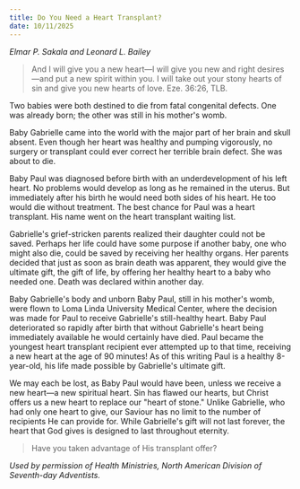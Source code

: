 ```yaml
---
title: Do You Need a Heart Transplant?
date: 10/11/2025
---
```


_Elmar P. Sakala and Leonard L. Bailey_

> <p></p>
> And I will give you a new heart—I will give you new and right desires—and put a new spirit within you. I will take out your stony hearts of sin and give you new hearts of love. Eze. 36:26, TLB.

Two babies were both destined to die from fatal congenital defects. One was already born; the other was still in his mother's womb.

Baby Gabrielle came into the world with the major part of her brain and skull absent. Even though her heart was healthy and pumping vigorously, no surgery or transplant could ever correct her terrible brain defect. She was about to die.

Baby Paul was diagnosed before birth with an underdevelopment of his left heart. No problems would develop as long as he remained in the uterus. But immediately after his birth he would need both sides of his heart. He too would die without treatment. The best chance for Paul was a heart transplant. His name went on the heart transplant waiting list.

Gabrielle's grief-stricken parents realized their daughter could not be saved. Perhaps her life could have some purpose if another baby, one who might also die, could be saved by receiving her healthy organs. Her parents decided that just as soon as brain death was apparent, they would give the ultimate gift, the gift of life, by offering her healthy heart to a baby who needed one. Death was declared within another day.

Baby Gabrielle's body and unborn Baby Paul, still in his mother's womb, were flown to Loma Linda University Medical Center, where the decision was made for Paul to receive Gabrielle's still-healthy heart. Baby Paul deteriorated so rapidly after birth that without Gabrielle's heart being immediately available he would certainly have died. Paul became the youngest heart transplant recipient ever attempted up to that time, receiving a new heart at the age of 90 minutes! As of this writing Paul is a healthy 8-year-old, his life made possible by Gabrielle's ultimate gift.

We may each be lost, as Baby Paul would have been, unless we receive a new heart—a new spiritual heart. Sin has flawed our hearts, but Christ offers us a new heart to replace our "heart of stone." Unlike Gabrielle, who had only one heart to give, our Saviour has no limit to the number of recipients He can provide for. While Gabrielle's gift will not last forever, the heart that God gives is designed to last throughout eternity.

> <callout></callout>
> Have you taken advantage of His transplant offer?

_Used by permission of Health Ministries, North American Division of Seventh-day Adventists._